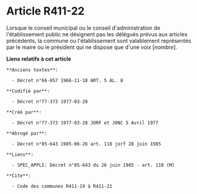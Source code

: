 # Article R411-22

Lorsque le conseil municipal ou le conseil d'administration de l'établissement public ne désignent pas les délégués prévus
aux articles précédents, la commune ou l'établissement sont valablement représentés par le maire ou le président qui ne
dispose que d'une voix [*nombre*].

**Liens relatifs à cet article**

	**Anciens textes**:

	  - Décret n°66-857 1966-11-18 ART. 5 AL. 8

	**Codifié par**:

	  - Décret n°77-373 1977-03-28

	**Créé par**:

	  - Décret n°77-373 1977-03-28 JORF et JONC 5 Avril 1977

	**Abrogé par**:

	  - Décret n°85-643 1985-06-26 art. 118 jorf 28 juin 1985

	**Liens**:

	  - SPEC_APPLI: Décret n°85-643 du 26 juin 1985 - art. 118 (M)

	**Cite**:

	  - Code des communes R411-19 à R411-21
